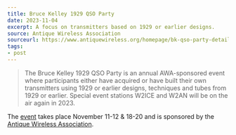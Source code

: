 ```yaml
---
title: Bruce Kelley 1929 QSO Party
date: 2023-11-04
excerpt: A focus on transmitters based on 1929 or earlier designs.
source: Antique Wireless Association
sourceurl: https://www.antiquewireless.org/homepage/bk-qso-party-details/
tags:
- post
---
```

> The Bruce Kelley 1929 QSO Party is an annual AWA-sponsored event where participants either have acquired or have built their own transmitters using 1929 or earlier designs, techniques and tubes from 1929 or earlier. Special event stations W2ICE and W2AN will be on the air again in 2023.

The [event](https://www.antiquewireless.org/homepage/bk-qso-party-details/) takes place November 11-12 &amp; 18-20 and is sponsored by the [Antique Wireless Association](https://www.antiquewireless.org/). 

